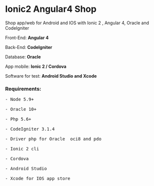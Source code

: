 # Ionic2 Angular4 Shop
Shop app/web for Android and IOS with Ionic 2  , Angular 4, Oracle  and CodeIgniter

Front-End: <strong>Angular 4</strong>

Back-End: <strong>CodeIgniter</strong>

Database: <strong>Oracle</strong>

App mobile: <strong>Ionic 2 / Cordova</strong>

Software for test: <strong>Android Studio and Xcode</strong>



<h3>Requirements:</h3>
<pre>
- Node 5.9+<br>
- Oracle 10+<br>
- Php 5.6+<br>
- CodeIgniter 3.1.4<br>
- Driver php for Oracle  oci8 and pdo<br>
- Ionic 2 cli<br>
- Cordova<br>
- Android Studio<br>
- Xcode for IOS app store<br>
</pre>


